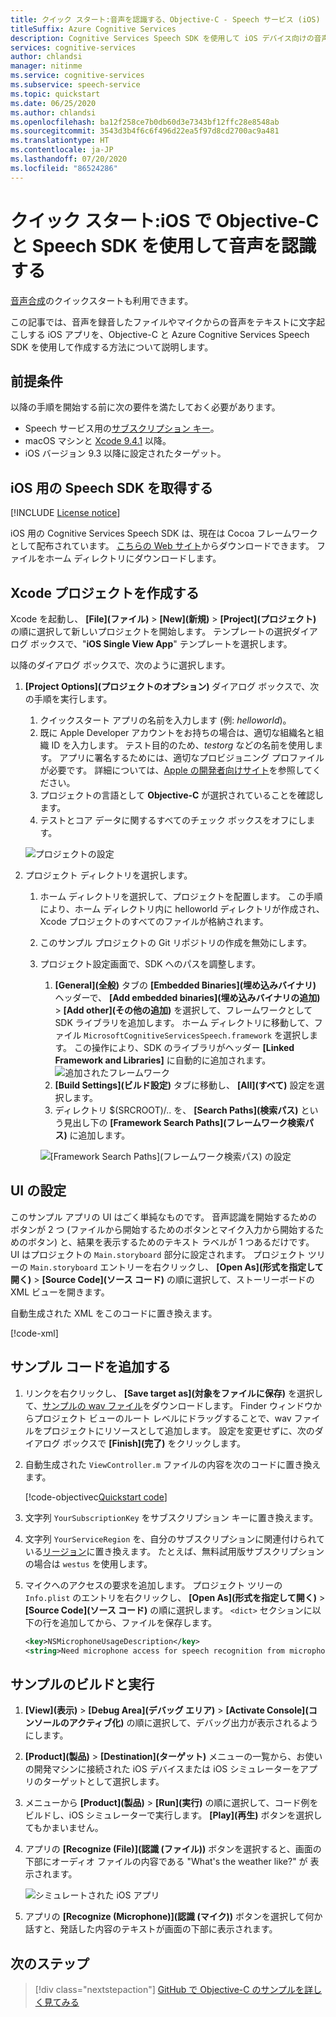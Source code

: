 ```yaml
---
title: クイック スタート:音声を認識する、Objective-C - Speech サービス (iOS)
titleSuffix: Azure Cognitive Services
description: Cognitive Services Speech SDK を使用して iOS デバイス向けの音声認識アプリを Objective-C で作成する方法について説明します。
services: cognitive-services
author: chlandsi
manager: nitinme
ms.service: cognitive-services
ms.subservice: speech-service
ms.topic: quickstart
ms.date: 06/25/2020
ms.author: chlandsi
ms.openlocfilehash: ba12f258ce7b0db60d3e7343bf12ffc28e8548ab
ms.sourcegitcommit: 3543d3b4f6c6f496d22ea5f97d8cd2700ac9a481
ms.translationtype: HT
ms.contentlocale: ja-JP
ms.lasthandoff: 07/20/2020
ms.locfileid: "86524286"
---
```

# <a name="quickstart-recognize-speech-in-objective-c-on-ios-by-using-the-speech-sdk"></a>クイック スタート:iOS で Objective-C と Speech SDK を使用して音声を認識する

[音声合成](~/articles/cognitive-services/Speech-Service/quickstarts/text-to-speech-langs/objectivec-ios.md)のクイックスタートも利用できます。

この記事では、音声を録音したファイルやマイクからの音声をテキストに文字起こしする iOS アプリを、Objective-C と Azure Cognitive Services Speech SDK を使用して作成する方法について説明します。

## <a name="prerequisites"></a>前提条件

以降の手順を開始する前に次の要件を満たしておく必要があります。

* Speech サービス用の[サブスクリプション キー](~/articles/cognitive-services/Speech-Service/get-started.md)。
* macOS マシンと [Xcode 9.4.1](https://geo.itunes.apple.com/us/app/xcode/id497799835?mt=12) 以降。
* iOS バージョン 9.3 以降に設定されたターゲット。

## <a name="get-the-speech-sdk-for-ios"></a>iOS 用の Speech SDK を取得する

[!INCLUDE [License notice](~/includes/cognitive-services-speech-service-license-notice.md)]

iOS 用の Cognitive Services Speech SDK は、現在は Cocoa フレームワークとして配布されています。
[こちらの Web サイト](https://aka.ms/csspeech/iosbinary)からダウンロードできます。 ファイルをホーム ディレクトリにダウンロードします。

## <a name="create-an-xcode-project"></a>Xcode プロジェクトを作成する

Xcode を起動し、 **[File]\(ファイル\)**  >  **[New]\(新規\)**  >  **[Project]\(プロジェクト\)** の順に選択して新しいプロジェクトを開始します。
テンプレートの選択ダイアログ ボックスで、"**iOS Single View App**" テンプレートを選択します。

以降のダイアログ ボックスで、次のように選択します。

1. **[Project Options]\(プロジェクトのオプション\)** ダイアログ ボックスで、次の手順を実行します。
    1. クイックスタート アプリの名前を入力します (例: *helloworld*)。
    1. 既に Apple Developer アカウントをお持ちの場合は、適切な組織名と組織 ID を入力します。 テスト目的のため、*testorg* などの名前を使用します。 アプリに署名するためには、適切なプロビジョニング プロファイルが必要です。 詳細については、[Apple の開発者向けサイト](https://developer.apple.com/)を参照してください。
    1. プロジェクトの言語として **Objective-C** が選択されていることを確認します。
    1. テストとコア データに関するすべてのチェック ボックスをオフにします。

    ![プロジェクトの設定](~/articles/cognitive-services/Speech-Service/media/sdk/qs-objectivec-project-settings.png)

1. プロジェクト ディレクトリを選択します。
   1. ホーム ディレクトリを選択して、プロジェクトを配置します。 この手順により、ホーム ディレクトリ内に helloworld ディレクトリが作成され、Xcode プロジェクトのすべてのファイルが格納されます。
   1. このサンプル プロジェクトの Git リポジトリの作成を無効にします。
   1. プロジェクト設定画面で、SDK へのパスを調整します。
      1. **[General]\(全般\)** タブの **[Embedded Binaries]\(埋め込みバイナリ\)** ヘッダーで、 **[Add embedded binaries]\(埋め込みバイナリの追加\)**  >  **[Add other]\(その他の追加\)** を選択して、フレームワークとして SDK ライブラリを追加します。 ホーム ディレクトリに移動して、ファイル `MicrosoftCognitiveServicesSpeech.framework` を選択します。 この操作により、SDK のライブラリがヘッダー **[Linked Framework and Libraries]** に自動的に追加されます。
         ![追加されたフレームワーク](~/articles/cognitive-services/Speech-Service/media/sdk/qs-objectivec-framework.png)
      1. **[Build Settings]\(ビルド設定\)** タブに移動し、 **[All]\(すべて\)** 設定を選択します。
      1. ディレクトリ $(SRCROOT)/.. を、 **[Search Paths]\(検索パス\)** という見出し下の **[Framework Search Paths]\(フレームワーク検索パス\)** に追加します。

      ![[Framework Search Paths]\(フレームワーク検索パス\) の設定](~/articles/cognitive-services/Speech-Service/media/sdk/qs-objectivec-framework-search-paths.png)

## <a name="set-up-the-ui"></a>UI の設定

このサンプル アプリの UI はごく単純なものです。 音声認識を開始するためのボタンが 2 つ (ファイルから開始するためのボタンとマイク入力から開始するためのボタン) と、結果を表示するためのテキスト ラベルが 1 つあるだけです。 UI はプロジェクトの `Main.storyboard` 部分に設定されます。 プロジェクト ツリーの `Main.storyboard` エントリーを右クリックし、 **[Open As]\(形式を指定して開く\)**  >  **[Source Code]\(ソース コード\)** の順に選択して、ストーリーボードの XML ビューを開きます。

自動生成された XML をこのコードに置き換えます。

[!code-xml[](~/samples-cognitive-services-speech-sdk/quickstart/objectivec/ios/from-microphone/helloworld/helloworld/Base.lproj/Main.storyboard)]

## <a name="add-the-sample-code"></a>サンプル コードを追加する

1. リンクを右クリックし、 **[Save target as]\(対象をファイルに保存\)** を選択して、[サンプルの wav ファイル](https://raw.githubusercontent.com/Azure-Samples/cognitive-services-speech-sdk/f9807b1079f3a85f07cbb6d762c6b5449d536027/samples/cpp/windows/console/samples/whatstheweatherlike.wav)をダウンロードします。
   Finder ウィンドウからプロジェクト ビューのルート レベルにドラッグすることで、wav ファイルをプロジェクトにリソースとして追加します。
   設定を変更せずに、次のダイアログ ボックスで **[Finish]\(完了\)** をクリックします。
1. 自動生成された `ViewController.m` ファイルの内容を次のコードに置き換えます。

   [!code-objectivec[Quickstart code](~/samples-cognitive-services-speech-sdk/quickstart/objectivec/ios/from-microphone/helloworld/helloworld/ViewController.m#code)]
1. 文字列 `YourSubscriptionKey` をサブスクリプション キーに置き換えます。
1. 文字列 `YourServiceRegion` を、自分のサブスクリプションに関連付けられている[リージョン](~/articles/cognitive-services/Speech-Service/regions.md)に置き換えます。 たとえば、無料試用版サブスクリプションの場合は `westus` を使用します。
1. マイクへのアクセスの要求を追加します。 プロジェクト ツリーの `Info.plist` のエントリを右クリックし、 **[Open As]\(形式を指定して開く\)**  >  **[Source Code]\(ソース コード\)** の順に選択します。 `<dict>` セクションに以下の行を追加してから、ファイルを保存します。

    ```xml
    <key>NSMicrophoneUsageDescription</key>
    <string>Need microphone access for speech recognition from microphone.</string>
    ```

## <a name="build-and-run-the-sample"></a>サンプルのビルドと実行

1. **[View]\(表示\)**  >  **[Debug Area]\(デバッグ エリア\)**  >  **[Activate Console]\(コンソールのアクティブ化\)** の順に選択して、デバッグ出力が表示されるようにします。
1. **[Product]\(製品\)**  >  **[Destination]\(ターゲット\)** メニューの一覧から、お使いの開発マシンに接続された iOS デバイスまたは iOS シミュレーターをアプリのターゲットとして選択します。
1. メニューから **[Product]\(製品\)**  >  **[Run]\(実行\)** の順に選択して、コード例をビルドし、iOS シミュレーターで実行します。 **[Play]\(再生\)** ボタンを選択してもかまいません。
1. アプリの **[Recognize (File)]\(認識 (ファイル)\)** ボタンを選択すると、画面の下部にオーディオ ファイルの内容である "What's the weather like?" が 表示されます。

   ![シミュレートされた iOS アプリ](~/articles/cognitive-services/Speech-Service/media/sdk/qs-objectivec-simulated-app.png)

1. アプリの **[Recognize (Microphone)]\(認識 (マイク)\)** ボタンを選択して何か話すと、発話した内容のテキストが画面の下部に表示されます。

## <a name="next-steps"></a>次のステップ

> [!div class="nextstepaction"]
> [GitHub で Objective-C のサンプルを詳しく見てみる](https://aka.ms/csspeech/samples)

